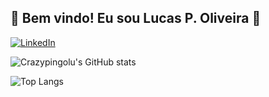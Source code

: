 ## 📌 Bem vindo! Eu sou Lucas P. Oliveira 👋

[![LinkedIn](https://img.shields.io/badge/LinkedIn-0077B5?style=for-the-badge&logo=linkedin&logoColor=white)](https://www.linkedin.com/in/lucas-peres-a13227268/)

![Crazypingolu's GitHub stats](https://github-readme-stats.vercel.app/api?username=Crazypingolu&show_icons=true&theme=merko)

![Top Langs](https://github-readme-stats.vercel.app/api/top-langs/?username=Crazypingolu&layout=compact)
